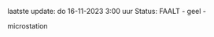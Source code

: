 laatste update: 
do 16-11-2023  3:00   uur 
Status: FAALT - geel - 
<div class="service Y">microstation</div>